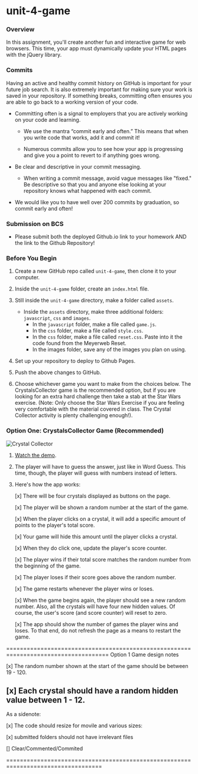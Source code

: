 # unit-4-game



### Overview

In this assignment, you'll create another fun and interactive game for web browsers. This time, your app must dynamically update your HTML pages with the jQuery library.

### Commits

Having an active and healthy commit history on GitHub is important for your future job search. It is also extremely important for making sure your work is saved in your repository. If something breaks, committing often ensures you are able to go back to a working version of your code.

* Committing often is a signal to employers that you are actively working on your code and learning.

  * We use the mantra “commit early and often.”  This means that when you write code that works, add it and commit it!

  * Numerous commits allow you to see how your app is progressing and give you a point to revert to if anything goes wrong.

* Be clear and descriptive in your commit messaging.

  * When writing a commit message, avoid vague messages like "fixed." Be descriptive so that you and anyone else looking at your repository knows what happened with each commit.

* We would like you to have well over 200 commits by graduation, so commit early and often!

### Submission on BCS

* Please submit both the deployed Github.io link to your homework AND the link to the Github Repository!

### Before You Begin

1. Create a new GitHub repo called `unit-4-game`, then clone it to your computer.

2. Inside the `unit-4-game` folder, create an `index.html` file.

3. Still inside the `unit-4-game` directory, make a folder called `assets`.
   * Inside the `assets` directory, make three additional folders: `javascript`, `css` and `images`.
     * In the `javascript` folder, make a file called `game.js`.
     * In the `css` folder, make a file called `style.css`.
     * In the `css` folder, make a file called `reset.css`. Paste into it the code found from the Meyerweb Reset.
     * In the images folder, save any of the images you plan on using.

4. Set up your repository to deploy to Github Pages.

5. Push the above changes to GitHub. 

6. Choose whichever game you want to make from the choices below. The CrystalsCollector game is the recommended option, but if you are looking for an extra hard challenge then take a stab at the Star Wars exercise. (Note: Only choose the Star Wars Exercise if you are feeling very comfortable with the material covered in class. The Crystal Collector activity is plenty challenging enough!).

### Option One: CrystalsCollector Game (Recommended)

![Crystal Collector](Images/1-CrystalCollector.jpg)

1. [Watch the demo](https://youtu.be/yNI0l2FMeCk).

2. The player will have to guess the answer, just like in Word Guess. This time, though, the player will guess with numbers instead of letters. 

3. Here's how the app works:

   [x] There will be four crystals displayed as buttons on the page.

   [x] The player will be shown a random number at the start of the game.

   [x] When the player clicks on a crystal, it will add a specific amount of points to the player's total score. 

     [x] Your game will hide this amount until the player clicks a crystal.


     [x] When they do click one, update the player's score counter.

   [x] The player wins if their total score matches the random number from the beginning of the game.

   [x] The player loses if their score goes above the random number.

   [x] The game restarts whenever the player wins or loses.

     [x] When the game begins again, the player should see a new random number. Also, all the crystals will have four new hidden values. Of course, the user's score (and score counter) will reset to zero.

   [x] The app should show the number of games the player wins and loses. To that end, do not refresh the page as a means to restart the game.

====================================================================================
Option 1 Game design notes

[x] The random number shown at the start of the game should be between 19 - 120.

[x] Each crystal should have a random hidden value between 1 - 12.
------------------------------------------------------------------------------------
As a sidenote:

 [x] The code should resize for movile and various sizes:

 [x] submitted folders should not have irrelevant files

 [] Clear/Commented/Commited

 ==================================================================================




